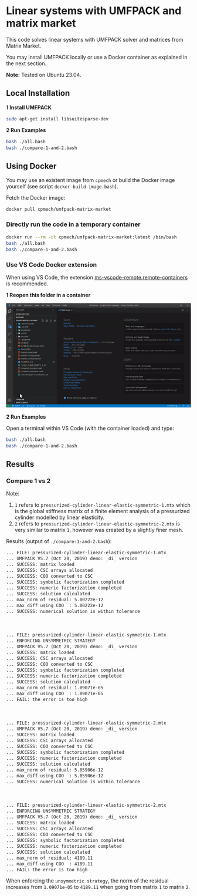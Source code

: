 # Linear systems with UMFPACK and matrix market

This code solves linear systems with UMFPACK solver and matrices from Matrix Market.

You may install UMFPACK locally or use a Docker container as explained in the next section.

**Note:** Tested on Ubuntu 23.04.

## Local Installation

**1 Install UMFPACK**

```bash
sudo apt-get install libsuitesparse-dev
```

**2 Run Examples**

```bash
bash ./all.bash
bash ./compare-1-and-2.bash
```

## Using Docker

You may use an existent image from `cpmech` or build the Docker image yourself (see script `docker-build-image.bash`).

Fetch the Docker image:

```bash
docker pull cpmech/umfpack-matrix-market
```

### Directly run the code in a temporary container

```bash
docker run --rm -it cpmech/umfpack-matrix-market:latest /bin/bash
bash ./all.bash
bash ./compare-1-and-2.bash
```

### Use VS Code Docker extension

When using VS Code, the extension [ms-vscode-remote.remote-containers](https://marketplace.visualstudio.com/items?itemName=ms-vscode-remote.remote-containers) is recommended.

**1 Reopen this folder in a container**

![VS Code Remote Development](remote-dev-with-vscode.gif)

**2 Run Examples**

Open a terminal within VS Code (with the container loaded) and type:

```bash
bash ./all.bash
bash ./compare-1-and-2.bash
```

## Results

### Compare 1 vs 2

Note:

1. `1` refers to `pressurized-cylinder-linear-elastic-symmetric-1.mtx` which is the global stiffness matrix of a finite element analysis of a pressurized cylinder modelled by linear elasticity.
1. `2` refers to `pressurized-cylinder-linear-elastic-symmetric-2.mtx` is very similar to matrix `1`, however was created by a slightly finer mesh.

Results (output of `./compare-1-and-2.bash`):

```text
... FILE: pressurized-cylinder-linear-elastic-symmetric-1.mtx
... UMFPACK V5.7 (Oct 20, 2019) demo: _di_ version
... SUCCESS: matrix loaded
... SUCCESS: CSC arrays allocated
... SUCCESS: COO converted to CSC
... SUCCESS: symbolic factorization completed
... SUCCESS: numeric factorization completed
... SUCCESS: solution calculated
... max_norm of residual: 5.00222e-12
... max_diff using COO  : 5.00222e-12
... SUCCESS: numerical solution is within tolerance



... FILE: pressurized-cylinder-linear-elastic-symmetric-1.mtx
... ENFORCING UNSYMMETRIC STRATEGY
... UMFPACK V5.7 (Oct 20, 2019) demo: _di_ version
... SUCCESS: matrix loaded
... SUCCESS: CSC arrays allocated
... SUCCESS: COO converted to CSC
... SUCCESS: symbolic factorization completed
... SUCCESS: numeric factorization completed
... SUCCESS: solution calculated
... max_norm of residual: 1.09071e-05
... max_diff using COO  : 1.09071e-05
... FAIL: the error is too high



... FILE: pressurized-cylinder-linear-elastic-symmetric-2.mtx
... UMFPACK V5.7 (Oct 20, 2019) demo: _di_ version
... SUCCESS: matrix loaded
... SUCCESS: CSC arrays allocated
... SUCCESS: COO converted to CSC
... SUCCESS: symbolic factorization completed
... SUCCESS: numeric factorization completed
... SUCCESS: solution calculated
... max_norm of residual: 5.05906e-12
... max_diff using COO  : 5.05906e-12
... SUCCESS: numerical solution is within tolerance



... FILE: pressurized-cylinder-linear-elastic-symmetric-2.mtx
... ENFORCING UNSYMMETRIC STRATEGY
... UMFPACK V5.7 (Oct 20, 2019) demo: _di_ version
... SUCCESS: matrix loaded
... SUCCESS: CSC arrays allocated
... SUCCESS: COO converted to CSC
... SUCCESS: symbolic factorization completed
... SUCCESS: numeric factorization completed
... SUCCESS: solution calculated
... max_norm of residual: 4189.11
... max_diff using COO  : 4189.11
... FAIL: the error is too high
```

When enforcing the `unsymmetric strategy`, the norm of the residual increases from `1.09071e-05` to `4189.11` when going from matrix `1` to matrix `2`.
